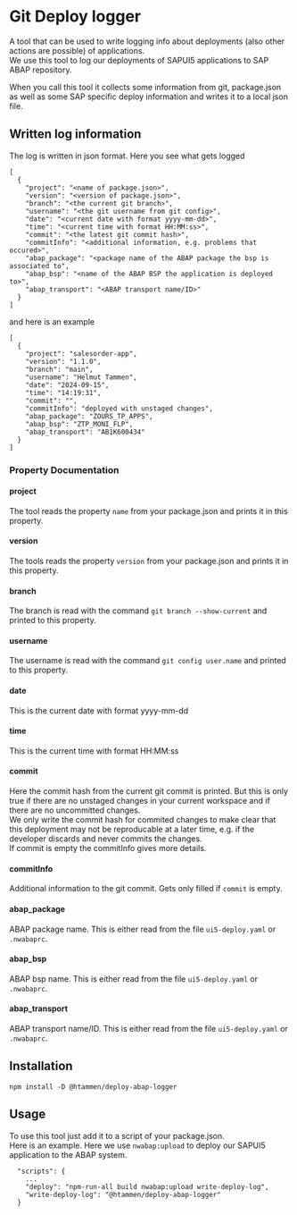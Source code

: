 # Git Deploy logger

A tool that can be used to write logging info about deployments (also other actions are possible) of applications.  
We use this tool to log our deployments of SAPUI5 applications to SAP ABAP repository.

When you call this tool it collects some information from git, package.json as well as some SAP 
specific deploy information and writes it to a local json file.

## Written log information 

The log is written in json format. Here you see what gets logged

```
[
  {
    "project": "<name of package.json>",
    "version": "<version of package.json>",
    "branch": "<the current git branch>",
    "username": "<the git username from git config>",
    "date": "<current date with format yyyy-mm-dd>",
    "time": "<current time with format HH:MM:ss>",
    "commit": "<the latest git commit hash>",
    "commitInfo": "<additional information, e.g. problems that occured>",
    "abap_package": "<package name of the ABAP package the bsp is associated to",
    "abap_bsp": "<name of the ABAP BSP the application is deployed to>",
    "abap_transport": "<ABAP transport name/ID>"
  }
]
```

and here is an example

```
[
  {
    "project": "salesorder-app",
    "version": "1.1.0",
    "branch": "main",
    "username": "Helmut Tammen",
    "date": "2024-09-15",
    "time": "14:19:31",
    "commit": "",
    "commitInfo": "deployed with unstaged changes",
    "abap_package": "ZOURS_TP_APPS",
    "abap_bsp": "ZTP_MONI_FLP",
    "abap_transport": "AB1K600434"
  }
]
```

### Property Documentation

#### project 

The tool reads the property `name` from your package.json and prints it in this property.

#### version 

The tools reads the property `version` from your package.json and prints it in this property.

#### branch 

The branch is read with the command `git branch --show-current` and printed to this property.

#### username 

The username is read with the command `git config user.name` and printed to this property.

#### date 

This is the current date with format yyyy-mm-dd

#### time 

This is the current time with format HH:MM:ss 

#### commit 

Here the commit hash from the current git commit is printed. But this is only true if 
there are no unstaged changes in your current workspace and if there are no uncommitted 
changes.  
We only write the commit hash for commited changes to make clear that this deployment may not 
be reproducable at a later time, e.g. if the developer discards and never commits the changes.  
If commit is empty the commitInfo gives more details.

#### commitInfo 

Additional information to the git commit. Gets only filled if `commit` is empty. 

#### abap_package

ABAP package name. This is either read from the file `ui5-deploy.yaml` or `.nwabaprc`.

#### abap_bsp 

ABAP bsp name. This is either read from the file `ui5-deploy.yaml` or `.nwabaprc`.

#### abap_transport

ABAP transport name/ID. This is either read from the file `ui5-deploy.yaml` or `.nwabaprc`.

## Installation

```
npm install -D @htammen/deploy-abap-logger
```

## Usage 

To use this tool just add it to a script of your package.json.  
Here is an example. Here we use `nwabap:upload` to deploy our SAPUI5 application to the ABAP system.

```
  "scripts": {
    ...
    "deploy": "npm-run-all build nwabap:upload write-deploy-log",
    "write-deploy-log": "@htammen/deploy-abap-logger"
  }
```

